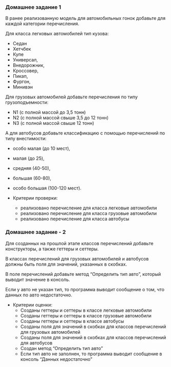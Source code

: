 ### Домашнее задание 1

В ранее реализованную модель для автомобильных гонок добавьте для каждой категории перечисления.

Для класса легковых автомобилей тип кузова:

- Седан
- Хетчбек
- Купе
- Универсал,
- Внедорожник,
- Кроссовер,
- Пикап,
- Фургон,
- Минивэн

Для грузовых автомобилей добавьте перечисления по типу грузоподъемности:

- N1  (с полной массой до 3,5 тонн)
- N2  (с полной массой свыше 3,5 до 12 тонн)
- N3  (с полной массой свыше 12 тонн)

А для автобусов добавьте классификацию с помощью перечислений по типу внестимости:

- особо малая (до 10 мест),
- малая (до 25),
- средняя (40-50),
- большая (60-80),
- особо большая (100-120 мест).

- Критерии проверки:
    - реализовано перечисление для класса легковые автомобили
    - реализовано перечисление для класса грузовые автомобили
    - реализовано перечисление для класса автобусы

### Домашнее задание - 2


Для созданных на прошлой этапе классов перечислений добавьте конструкторы, а также геттеры и сеттеры.

В классах перечислений для грузовых автомобилей и автобусов должны быть поля для значений, указанных в скобках.

В поле перечислений добавьте метод “Определить тип авто”, который выводит значение в консоль.

Если у авто не указан тип, то программа выводит сообщение о том, что данных по авто недостаточно.

- Критерии оценки:
    - Созданы геттеры и сеттеры в классе легковые автомобили
    - Созданы геттеры и сеттеры в классе грузовые автомобили
    - Созданы геттеры и сеттеры в классе автобусы
    - Созданы поля для значений в скобках для классов перечислений для грузовых автомобилей
    - Созданы поля для значений в скобках для классов перечислений для автобусов
    - Создан метод “Определить тип авто”
    - Если тип авто не заполнен, то программа выводит сообщение в консоль “Данных недостаточно”